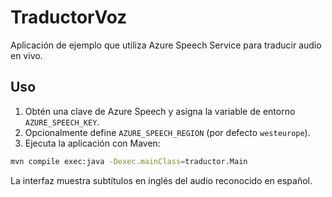 # TraductorVoz

Aplicación de ejemplo que utiliza Azure Speech Service para traducir audio en vivo.

## Uso

1. Obtén una clave de Azure Speech y asigna la variable de entorno `AZURE_SPEECH_KEY`.
2. Opcionalmente define `AZURE_SPEECH_REGION` (por defecto `westeurope`).
3. Ejecuta la aplicación con Maven:

```bash
mvn compile exec:java -Dexec.mainClass=traductor.Main
```

La interfaz muestra subtítulos en inglés del audio reconocido en español.
